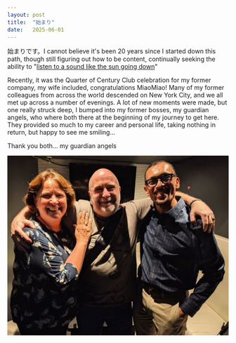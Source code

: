 ```yaml
---
layout: post
title:  "始まり"
date:   2025-06-01
---
```


<p class="intro"><span class="dropcap">始</span>まりです。I cannot believe it's been 20 years since I started down this path, though still figuring out how to be content, continually seeking the ability to "<a href="https://www.azlyrics.com/lyrics/rodneycrowell/songforthelife.html" target="_blank">listen to a sound like the sun going down</a>"</p>
<p>
Recently, it was the Quarter of Century Club celebration for my former company, my wife included, congratulations MiaoMiao! Many of my former colleagues from across the world descended on New York City, and we all met up across a number of evenings. A lot of new moments were made, but one really struck deep, I bumped into my former bosses, my guardian angels, who where both there at the beginning of my journey to get here. They provided so much to my career and personal life, taking nothing in return, but happy to see me smiling...
</p>
<p><span class="dropcap">T</span>hank you both... my guardian angels</p>
<img src="/assets/img/guardianangelssmall.jpg" alt="my guardian angels">
